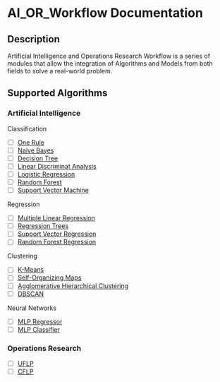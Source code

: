 # AI_OR_Workflow Documentation

## Description

Artificial Intelligence and Operations Research Workflow is a series of modules that allow the integration of Algorithms and Models from both fields to solve a real-world problem.

## Supported Algorithms

### Artificial Intelligence

Classification

- [ ] [One Rule](https://www.geeksforgeeks.org/learn-one-rule-algorithm/)
- [ ] [Naive Bayes](https://scikit-learn.org/stable/modules/naive_bayes.html)
- [ ] [Decision Tree](https://scikit-learn.org/stable/modules/tree.html)
- [ ] [Linear Discriminat Analysis](https://scikit-learn.org/stable/modules/lda_qda.html)
- [ ] [Logistic Regression](https://scikit-learn.org/stable/modules/linear_model.html#logistic-regression)
- [ ] [Random Forest](https://scikit-learn.org/stable/modules/ensemble.html#forest)
- [ ] [Support Vector Machine](https://scikit-learn.org/stable/modules/svm.html)

Regression

- [ ] [Multiple Linear Regression](https://scikit-learn.org/stable/modules/linear_model.html#ordinary-least-squares)
- [ ] [Regression Trees](https://scikit-learn.org/stable/modules/tree.html)
- [ ] [Support Vector Regression](https://scikit-learn.org/stable/modules/svm.html#regression)
- [ ] [Random Forest Regression](https://scikit-learn.org/stable/modules/ensemble.html#forest)

Clustering

- [ ] [K-Means](https://scikit-learn.org/stable/modules/clustering.html#k-means)
- [ ] [Self-Organizing Maps](https://scikit-learn.org/stable/modules/neural_networks_supervised.html#self-organizing-maps)
- [ ] [Agglomerative Hierarchical Clustering](https://scikit-learn.org/stable/modules/clustering.html#hierarchical-clustering)
- [ ] [DBSCAN](https://scikit-learn.org/stable/modules/clustering.html#dbscan)

Neural Networks

- [ ] [MLP Regressor](https://scikit-learn.org/stable/modules/neural_networks_supervised.html#multi-layer-perceptron)
- [ ] [MLP Classifier](https://scikit-learn.org/stable/modules/neural_networks_supervised.html#multi-layer-perceptron)

### Operations Research

- [ ] [UFLP](https://en.wikipedia.org/wiki/Facility_location_problem)
- [ ] [CFLP](https://en.wikipedia.org/wiki/Facility_location_problem)
